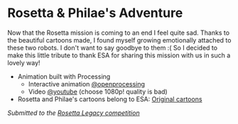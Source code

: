 # Rosetta & Philae's Adventure #

Now that the Rosetta mission is coming to an end I feel quite sad.
Thanks to the beautiful cartoons made, I found myself growing emotionally attached to these two robots.
I don't want to say goodbye to them :(
So I decided to make this little tribute to thank ESA for sharing this mission with us in such a lovely way!

* Animation built with Processing
  * Interactive animation [@openprocessing](http://www.openprocessing.org/sketch/382123)
  * Video [@youtube](https://youtu.be/f0jas_RgU40) (choose 1080p! quality is bad)
* Rosetta and Philae's cartoons belong to ESA: [Original cartoons](http://www.esa.int/Education/Teach_with_Rosetta/Once_upon_a_time)

_Submitted to the [Rosetta Legacy competition](http://www.esa.int/Our_Activities/Space_Science/Rosetta/What_does_the_Rosetta_mission_mean_to_you)_